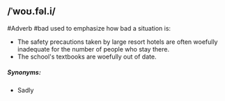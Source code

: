 ## /ˈwoʊ.fəl.i/
#Adverb
#bad
used to emphasize how bad a situation is:

- The safety precautions taken by large resort hotels are often woefully inadequate for the number of people who stay there.
- The school's textbooks are woefully out of date.

##### Synonyms:
- Sadly